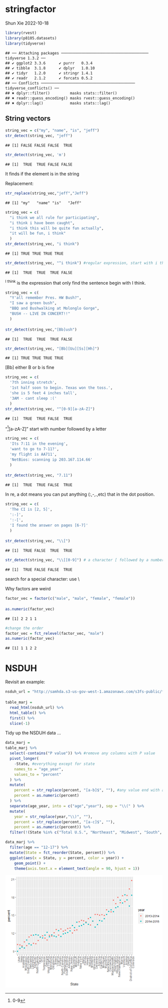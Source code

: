 stringfactor
================
Shun Xie
2022-10-18

``` r
library(rvest)
library(p8105.datasets)
library(tidyverse)
```

    ## ── Attaching packages ─────────────────────────────────────── tidyverse 1.3.2 ──
    ## ✔ ggplot2 3.3.6      ✔ purrr   0.3.4 
    ## ✔ tibble  3.1.8      ✔ dplyr   1.0.10
    ## ✔ tidyr   1.2.0      ✔ stringr 1.4.1 
    ## ✔ readr   2.1.2      ✔ forcats 0.5.2 
    ## ── Conflicts ────────────────────────────────────────── tidyverse_conflicts() ──
    ## ✖ dplyr::filter()         masks stats::filter()
    ## ✖ readr::guess_encoding() masks rvest::guess_encoding()
    ## ✖ dplyr::lag()            masks stats::lag()

## String vectors

``` r
string_vec = c("my", "name", "is", "jeff")
str_detect(string_vec, "jeff")
```

    ## [1] FALSE FALSE FALSE  TRUE

``` r
str_detect(string_vec, 'm')
```

    ## [1]  TRUE  TRUE FALSE FALSE

It finds if the element is in the string

Replacement:

``` r
str_replace(string_vec,"jeff","Jeff")
```

    ## [1] "my"   "name" "is"   "Jeff"

``` r
string_vec = c(
  "i think we all rule for participating",
  "i think i have been caught",
  "i think this will be quite fun actually",
  "it will be fun, i think"
  )
str_detect(string_vec, "i think")
```

    ## [1] TRUE TRUE TRUE TRUE

``` r
str_detect(string_vec, "^i think") #regular expression, start with i think
```

    ## [1]  TRUE  TRUE  TRUE FALSE

$^\text{I think}$ is the expression that only find the sentence begin
with I think.

``` r
string_vec = c(
  "Y'all remember Pres. HW Bush?",
  "I saw a green bush",
  "BBQ and Bushwalking at Molonglo Gorge",
  "BUSH -- LIVE IN CONCERT!!"
  )

str_detect(string_vec,"[Bb]ush")
```

    ## [1]  TRUE  TRUE  TRUE FALSE

``` r
str_detect(string_vec, "[Bb][Uu][Ss][Hh]")
```

    ## [1] TRUE TRUE TRUE TRUE

\[Bb\] either B or b is fine

``` r
string_vec = c(
  '7th inning stretch',
  '1st half soon to begin. Texas won the toss.',
  'she is 5 feet 4 inches tall',
  '3AM - cant sleep :('
  )
str_detect(string_vec, "^[0-9][a-zA-Z]")
```

    ## [1]  TRUE  TRUE FALSE  TRUE

“[^1]\[a-zA-Z\]” start with number followed by a letter

``` r
string_vec = c(
  'Its 7:11 in the evening',
  'want to go to 7-11?',
  'my flight is AA711',
  'NetBios: scanning ip 203.167.114.66'
  )

str_detect(string_vec, "7.11")
```

    ## [1]  TRUE  TRUE FALSE  TRUE

In re, a dot means you can put anything (:,-,.,etc) that in the dot
position.

``` r
string_vec = c(
  'The CI is [2, 5]',
  ':-]',
  ':-[',
  'I found the answer on pages [6-7]'
  )

str_detect(string_vec, "\\[")
```

    ## [1]  TRUE FALSE  TRUE  TRUE

``` r
str_detect(string_vec, "\\[[0-9]") # a character [ followed by a number.
```

    ## [1]  TRUE FALSE FALSE  TRUE

search for a special character: use \\

Why factors are weird

``` r
factor_vec = factor(c("male", "male", "female", "female"))

as.numeric(factor_vec)
```

    ## [1] 2 2 1 1

``` r
#change the order
factor_vec = fct_relevel(factor_vec, "male")
as.numeric(factor_vec)
```

    ## [1] 1 1 2 2

# NSDUH

Revisit an example:

``` r
nsduh_url = "http://samhda.s3-us-gov-west-1.amazonaws.com/s3fs-public/field-uploads/2k15StateFiles/NSDUHsaeShortTermCHG2015.htm"

table_marj = 
  read_html(nsduh_url) %>% 
  html_table() %>% 
  first() %>%
  slice(-1) 
```

Tidy up the NSDUH data …

``` r
data_marj = 
table_marj %>% 
  select(-contains("P value")) %>% #remove any columns with P value 
  pivot_longer(
    -State, #everything except for state
    names_to = "age_year",
    values_to = "percent"
  ) %>% 
  mutate(
    percent = str_replace(percent, "[a-b]$", ""), #any value end with a-b 
    percent = as.numeric(percent)
  ) %>% 
  separate(age_year, into = c("age","year"), sep = "\\(" ) %>% 
  mutate(
    year = str_replace(year,"\\)", ""),
    percent = str_replace(percent, "[a-c]$", ""),
    percent = as.numeric(percent)) %>%
  filter(!(State %in% c("Total U.S.", "Northeast", "Midwest", "South", "West")))
```

``` r
data_marj %>%
  filter(age == "12-17") %>% 
  mutate(State = fct_reorder(State, percent)) %>% 
  ggplot(aes(x = State, y = percent, color = year)) + 
    geom_point() + 
    theme(axis.text.x = element_text(angle = 90, hjust = 1))
```

![](stringfactor_files/figure-gfm/unnamed-chunk-12-1.png)<!-- -->

[^1]: 0-9
